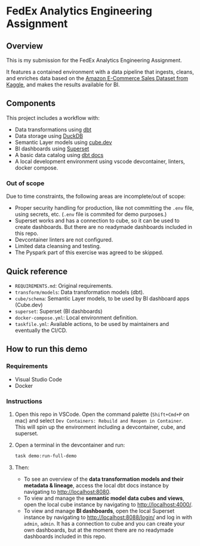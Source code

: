 # FedEx Analytics Engineering Assignment

## Overview

This is my submission for the FedEx Analytics Engineering Assignment.

It features a contained environment with a data pipeline that ingests, cleans, and enriches data based on the [Amazon E-Commerce Sales Dataset from Kaggle](https://www.kaggle.com/datasets/thedevastator/unlock-profits-with-e-commerce-sales-data), and makes the results available for BI.

## Components

This project includes a workflow with:

- Data transformations using [dbt](https://www.getdbt.com/)
- Data storage using [DuckDB](https://duckdb.org/)
- Semantic Layer models using [cube.dev](https://cube.dev/)
- BI dashboards using [Superset](https://superset.apache.org/)
- A basic data catalog using [dbt docs](https://docs.getdbt.com/docs/collaborate/documentation)
- A local development environment using vscode devcontainer, linters, docker compose.

### Out of scope

Due to time constraints, the following areas are incomplete/out of scope:

- Proper security handling for production, like not committing the `.env` file, using secrets, etc. (`.env` file is commited for demo purposes.)
- Superset works and has a connection to cube, so it can be used to create dashboards. But there are no readymade dashboards included in this repo.
- Devcontainer linters are not configured.
- Limited data cleansing and testing.
- The Pyspark part of this exercise was agreed to be skipped.

## Quick reference

- `REQUIREMENTS.md`: Original requirements.
- `transform/models`: Data transformation models (dbt).
- `cube/schema`: Semantic Layer models, to be used by BI dashboard apps (Cube.dev)
- `superset`: Superset (BI dashboards)
- `docker-compose.yml`: Local environment definition.
- `taskfile.yml`: Available actions, to be used by maintainers and eventually the CI/CD.

## How to run this demo

### Requirements

- Visual Studio Code
- Docker

### Instructions

1. Open this repo in VSCode. Open the command palette (`Shift+Cmd+P` on mac) and select `Dev Containers: Rebuild and Reopen in Container`. This will spin up the environment including a devcontainer, cube, and superset.
2. Open a terminal in the devcontainer and run:

    ```sh
    task demo:run-full-demo
    ```

3. Then:
   - To see an overview of the **data transformation models and their metadata & lineage**, access the local dbt docs instance by navigating to [http://localhost:8080](http://localhost:8080).
   - To view and manage the **semantic model data cubes and views**, open the local cube instance by navigating to [http://localhost:4000/](http://localhost:4000/).
   - To view and manage **BI dashboards**, open the local Superset instance by navigating to [http://localhost:8088/login/](http://localhost:8088/login/) and log in with `admin`, `admin`. It has a connection to cube and you can create your own dashboards, but at the moment there are no readymade dashboards included in this repo.
